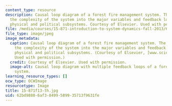 ```yaml
---
content_type: resource
description: Causal loop diagram of a forest fire management system. The diagram distills
  the complexity of the system into the major variables and feedback loops between
  physical and political subsystems. Courtesy of Elsevier. Used with permission.
file: /media/courses/15-871-introduction-to-system-dynamics-fall-2013/62bd98806af38499589935713f9631fe_15-871f13-th.jpg
file_type: image/jpeg
image_metadata:
  caption: Causal loop diagram of a forest fire management system. The diagram distills
    the complexity of the system into the major variables and feedback loops between
    physical and political subsystems. (Courtesy of Elsevier, [www.sciencedirect.com](http://www.sciencedirect.com).
    Used with permission.)
  credit: Courtesy of Elsevier. Used with permission.
  image-alt: Causal loop diagram with multiple feedback loops of a forest fire management
    system.
learning_resource_types: []
ocw_type: OCWImage
resourcetype: Image
title: 15-871f13-th.jpg
uid: 62bd9880-6af3-8499-5899-35713f9631fe
---
```

